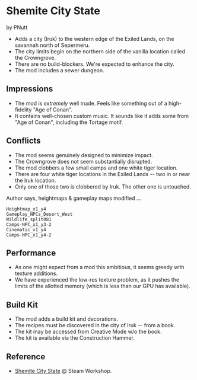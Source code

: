 # Shemite City State

by PNutt

- Adds a city (Iruk) to the western edge of the Exiled Lands, on the savannah north of Sepermeru.
- The city limits begin on the northern side of the vanilla location called the Crowngrove.
- There are no build-blockers. We're expected to enhance the city.
- The mod includes a sewer dungeon.

## Impressions

- The mod is _extremely_ well made. Feels like something out of a high-fidelity "Age of Conan".
- It contains well-chosen custom music. It sounds like it adds some from "Age of Conan", including the Tortage motif.

## Conflicts

- The mod seems genuinely designed to minimize impact.
- The Crowngrove does not seem substantially disrupted.
- The mod clobbers a few small camps and one white tiger location.
- There are four white tiger locations in the Exiled Lands -- two in or near the Iruk location.
- Only one of those two is clobbered by Iruk. The other one is untouched.

Author says, heightmaps & gameplay maps modified ...

```
Heightmap_x1_y4
Gameplay_NPCs_Desert_West
Wildlife_split081
Camps-NPC_x1_y3-2
Cinematic_x1_y4
Camps-NPC_x1_y4-2
```

## Performance

- As one might expect from a mod this ambitious, it seems greedy with texture additions.
- We have experienced the low-res texture problem, as it pushes the limits of the allotted memory (which is less than our GPU has available).

## Build Kit

- The mod adds a build kit and decorations.
- The recipes must be discovered in the city of Iruk -- from a book.
- The kit may be accessed from Creative Mode w/o the book.
- The kit is available via the Construction Hammer.

## Reference

- [Shemite City State](https://steamcommunity.com/sharedfiles/filedetails/?id=2949501637) @ Steam Workshop.
